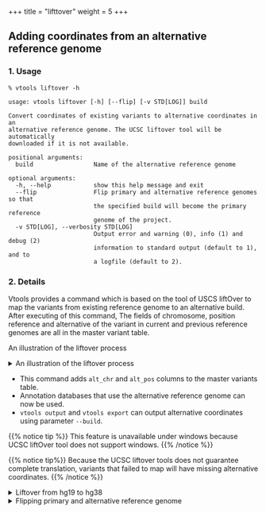 
+++
title = "lifttover"
weight = 5
+++




## Adding coordinates from an alternative reference genome 

### 1. Usage

    % vtools liftover -h
    
    usage: vtools liftover [-h] [--flip] [-v STD[LOG]] build
    
    Convert coordinates of existing variants to alternative coordinates in an
    alternative reference genome. The UCSC liftover tool will be automatically
    downloaded if it is not available.
    
    positional arguments:
      build                 Name of the alternative reference genome
    
    optional arguments:
      -h, --help            show this help message and exit
      --flip                Flip primary and alternative reference genomes so that
                            the specified build will become the primary reference
                            genome of the project.
      -v STD[LOG], --verbosity STD[LOG]
                            Output error and warning (0), info (1) and debug (2)
                            information to standard output (default to 1), and to
                            a logfile (default to 2).
    



### 2. Details

Vtools provides a command which is based on the tool of USCS liftOver to map the variants from existing reference genome to an alternative build. After executing of this command, The fields of chromosome, position reference and alternative of the variant in current and previous reference genomes are all in the master variant table. 



An illustration of the liftover process 

<details><summary> An illustration of the liftover process </summary>
![](/images/liftover.png)
</details>


*   This command adds `alt_chr` and `alt_pos` columns to the master variants table. 
*   Annotation databases that use the alternative reference genome can now be used. 
*   `vtools output` and `vtools export` can output alternative coordinates using parameter `--build`. 

{{% notice tip %}}
This feature is unavailable under windows because UCSC liftOver tool does not support windows. 
{{% /notice %}}

{{% notice tip%}}
Because the UCSC liftover tools does not guarantee complete translation, variants that failed to map will have missing alternative coordinates. 
{{% /notice %}}

<details><summary> Liftover from hg19 to hg38</summary> The following example demonstrates how to liftOver a project from hg18 to hg19. Note that the UCSC liftOver tool and needed chain files are automatically downloaded if they are not available. 


    % vtools init -f liftover
    % vtools import V1-3_hg19_combine.vcf --build hg19
    % vtools liftover hg38
    
    INFO: Downloading liftOver chain file from UCSC
    INFO: Exporting variants in BED format
    Exporting variants: 100% [===============================] 288 110.5K/s in 00:00:00
    INFO: Running UCSC liftOver tool
    Updating table variant: 100% [============================] 288 780.0/s in 00:00:00

    

After the liftOver operation, three more fields are added to the master variant table (alt\_bin, alt\_chr, alt_pos) 



    % vtools show table variant

    Name:                   variant
    Description:            Master variant table
    Creation date:          May29
    Command:
    Fields:                 variant_id, bin, chr, pos, ref, alt, alt_bin, alt_chr, alt_pos
    Number of variants:     1611


    %  vtools output variant variant_id  bin chr pos ref alt alt_bin alt_chr alt_pos
    

    variant_id, bin, chr, pos, ref, alt, alt_bin, alt_chr, alt_pos
    1   585 1   14677   G   A   585 1   14677
    2   585 1   15820   G   T   585 1   15820
    ... ...
    52  586 1   230047  A   T   586 1   260296
    53  586 1   230058  T   G   586 1   260307
    54  586 1   231480  G   C   586 1   261729
    55  586 1   231504  G   A   586 1   261753
    56  586 1   231526  C   T   586 1   261775
    57  586 1   232223  C   T   587 1   262472
    58  586 1   234301  T   C   587 1   264550
    59  586 1   234308  A   G   587 1   264557
    ... ...
    

</details>

<details><summary> Flipping primary and alternative reference genome</summary> 



    % vtools show   

    Project name:                test
    Primary reference genome:    hg19
    Secondary reference genome:  hg38
    Storage method:              hdf5
    Variant tables:              variant
    Annotation databases:
    

    % vtools liftover hg38 --flip 

    INFO: Downloading liftOver chain file from UCSC
    INFO: Exporting variants in BED format
    Exporting variants: 100% [===============================] 288 116.2K/s in 00:00:00
    INFO: Running UCSC liftOver tool
    INFO: Flipping primary and alternative reference genome
    Updating table variant: 100% [============================] 288 612.1/s in 00:00:00

    



Interruption of the flipping process will leave the project unusable because of mixed coordinates. 



    % vtools show   

    Project name:                test
    Primary reference genome:    hg38
    Secondary reference genome:  hg19
    Storage method:              hdf5
    Variant tables:              variant
    Annotation databases: 
    

    % vtools output variant variant_id  bin chr pos ref alt alt_bin alt_chr alt_pos 
    
    variant_id, bin, chr, pos, ref, alt, DP, alt_bin, alt_chr, alt_pos
    1   585 1   14677   G   A   585 1   14677
    2   585 1   15820   G   T   585 1   15820
    ... ...
    52  586 1   260296  A   T   586 1   230047
    53  586 1   260307  T   G   586 1   230058
    54  586 1   261729  G   C   586 1   231480
    55  586 1   261753  G   A   586 1   231504
    56  586 1   261775  C   T   586 1   231526
    57  587 1   262472  C   T   586 1   232223
    58  587 1   264550  T   C   586 1   234301
    59  587 1   264557  A   G   586 1   234308
    ... ...
    

</details>